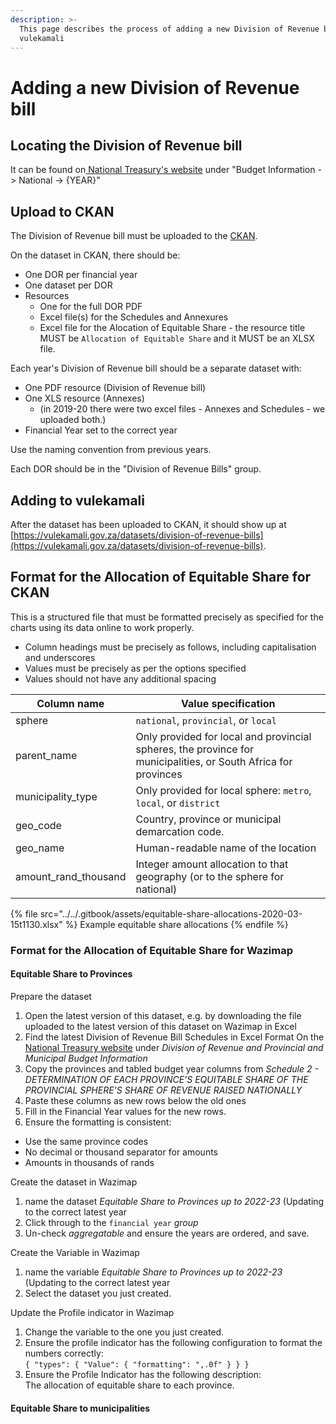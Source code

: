 ```yaml
---
description: >-
  This page describes the process of adding a new Division of Revenue bill to
  vulekamali
---
```


# Adding a new Division of Revenue bill

## Locating the Division of Revenue bill

It can be found on[ National Treasury's website](http://www.treasury.gov.za) under "Budget Information -> National -> {YEAR}"

## Upload to CKAN

The Division of Revenue bill must be uploaded to the [CKAN](https://data.vulekamali.gov.za/).

On the dataset in CKAN, there should be:

* One DOR per financial year
* One dataset per DOR
* Resources
  * One for the full DOR PDF
  * Excel file(s) for the Schedules and Annexures
  * Excel file for the Alocation of Equitable Share - the resource title MUST be `Allocation of Equitable Share` and it MUST be an XLSX file.

Each year's Division of Revenue bill should be a separate dataset with:

* One PDF resource (Division of Revenue bill)
* One XLS resource (Annexes)
  * (in 2019-20 there were two excel files - Annexes and Schedules - we uploaded both.)
* Financial Year set to the correct year

Use the naming convention from previous years.

Each DOR should be in the "Division of Revenue Bills" group.

## Adding to vulekamali

After the dataset has been uploaded to CKAN, it should show up at [https://vulekamali.gov.za/datasets/division-of-revenue-bills](https://vulekamali.gov.za/datasets/division-of-revenue-bills).

## Format for the Allocation of Equitable Share for CKAN

This is a structured file that must be formatted precisely as specified for the charts using its data online to work properly.

* Column headings must be precisely as follows, including capitalisation and underscores
* Values must be precisely as per the options specified
* Values should not have any additional spacing

| Column name            | Value specification                                                                                            |
| ---------------------- | -------------------------------------------------------------------------------------------------------------- |
| sphere                 | `national`, `provincial`, or `local`                                                                           |
| parent\_name           | Only provided for local and provincial spheres, the province for municipalities, or South Africa for provinces |
| municipality\_type     | Only provided for local sphere: `metro`, `local`, or `district`                                                |
| geo\_code              | Country, province or municipal demarcation code.                                                               |
| geo\_name              | Human-readable name of the location                                                                            |
| amount\_rand\_thousand | Integer amount allocation to that geography (or to the sphere for national)                                    |

{% file src="../../.gitbook/assets/equitable-share-allocations-2020-03-15t1130.xlsx" %}
Example equitable share allocations
{% endfile %}

### Format for the Allocation of Equitable Share for Wazimap

#### Equitable Share to Provinces

Prepare the dataset

1. Open the latest version of this dataset, e.g. by downloading the file uploaded to the latest version of this dataset on Wazimap in Excel
2. Find the latest Division of Revenue Bill Schedules in Excel Format On the [National Treasury website](https://www.treasury.gov.za/documents/national%20budget/default.aspx) under _Division of Revenue and Provincial and Municipal Budget Information_
3. Copy the provinces and tabled budget year columns from _Schedule 2 - DETERMINATION OF EACH PROVINCE'S EQUITABLE SHARE OF THE PROVINCIAL SPHERE'S SHARE OF REVENUE RAISED NATIONALLY_
4. Paste these columns as new rows below the old ones
5. Fill in the Financial Year values for the new rows.
6. Ensure the formatting is consistent:

* Use the same province codes
* No decimal or thousand separator for amounts
* Amounts in thousands of rands

Create the dataset in Wazimap

1. name the dataset _Equitable Share to Provinces up to 2022-23_ (Updating to the correct latest year
2. Click through to the `financial year` _group_
3. Un-check _aggregatable_ and ensure the years are ordered, and save.

Create the Variable in Wazimap

1. name the variable _Equitable Share to Provinces up to 2022-23_ (Updating to the correct latest year
2. Select the dataset you just created.

Update the Profile indicator in Wazimap

1. Change the variable to the one you just created.
2. Ensure the profile indicator has the following configuration to format the numbers correctly:\
   `{ "types": { "Value": { "formatting": ",.0f" } } }`
3. Ensure the Profile Indicator has the following description:\
   The allocation of equitable share to each province.

#### Equitable Share to municipalities



